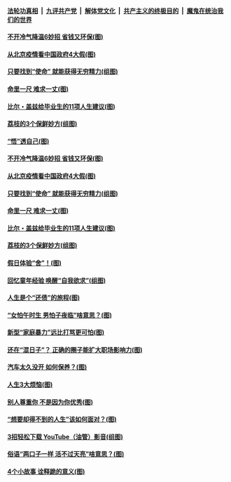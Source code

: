

####  [法轮功真相](../../../../basic/blob/master/README.md?t=06222231) &nbsp;|&nbsp; [九评共产党](../../../../9ping.md/blob/master/README.md?t=06222231) &nbsp;|&nbsp; [解体党文化](../../../../jtdwh.md/blob/master/README.md?t=06222231)  &nbsp;|&nbsp; [共产主义的终极目的](../../../../gczydzjmd.md/blob/master/README.md?t=06222231) &nbsp;|&nbsp; [魔鬼在统治我们的世界](../../../../mgztzwmdsj.md/blob/master/README.md?t=06222231) 

#### [不开冷气降温6妙招 省钱又环保(图)](../pages/p8/937329.md?t=06222231) 

#### [从北京疫情看中国政府4大假(图)](../pages/p8/937196.md?t=06222231) 

#### [只要找到“使命” 就能获得无穷精力(组图)](../pages/p8/937159.md?t=06222231) 

#### [命里一尺 难求一丈(图)](../pages/p8/936782.md?t=06222231) 

#### [比尔・盖兹给毕业生的11项人生建议(图)](../pages/p8/936231.md?t=06222231) 

#### [荔枝的3个保鲜妙方(组图)](../pages/p8/936950.md?t=06222231) 

#### [“悟”透自己(图)](../pages/p8/936972.md?t=06222231) 

#### [不开冷气降温6妙招 省钱又环保(图)](../pages/p8/937329.md?t=06222231) 

#### [从北京疫情看中国政府4大假(图)](../pages/p8/937196.md?t=06222231) 

#### [只要找到“使命” 就能获得无穷精力(组图)](../pages/p8/937159.md?t=06222231) 

#### [命里一尺 难求一丈(图)](../pages/p8/936782.md?t=06222231) 

#### [比尔・盖兹给毕业生的11项人生建议(图)](../pages/p8/936231.md?t=06222231) 

#### [荔枝的3个保鲜妙方(组图)](../pages/p8/936950.md?t=06222231) 

#### [假日体验“舍”！(图)](../pages/p8/937183.md?t=06222231) 

#### [回忆童年经验 唤醒“自我欲求”(组图)](../pages/p8/937082.md?t=06222231) 

#### [人生是个“还债”的旅程(图)](../pages/p8/936768.md?t=06222231) 

#### [“女怕午时生 男怕子夜临”啥意思？(图)](../pages/p8/937081.md?t=06222231) 

#### [新型“家庭暴力”远比打骂更可怕(图)](../pages/p8/936230.md?t=06222231) 

#### [还在“混日子”？ 正确的圈子能扩大职场影响力(图)](../pages/p8/937049.md?t=06222231) 

#### [汽车太久没开 如何保养？(图)](../pages/p8/937035.md?t=06222231) 

#### [人生3大烦恼(图)](../pages/p8/936959.md?t=06222231) 

#### [别人尊重你 不是因为你优秀(图)](../pages/p8/936253.md?t=06222231) 

#### [“想要却得不到的人生”该如何面对？(图)](../pages/p8/936933.md?t=06222231) 

#### [3招轻松下载 YouTube（油管）影音(组图)](../pages/p8/936922.md?t=06222231) 

#### [俗语“两口子一样 活不过天亮”啥意思？(图)](../pages/p8/936917.md?t=06222231) 

#### [4个小故事 诠释跪的意义(图)](../pages/p8/936353.md?t=06222231) 

